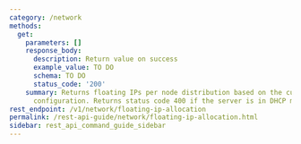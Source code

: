 ```yaml
---
category: /network
methods:
  get:
    parameters: []
    response_body:
      description: Return value on success
      example_value: TO DO
      schema: TO DO
      status_code: '200'
    summary: Returns floating IPs per node distribution based on the current network
      configuration. Returns status code 400 if the server is in DHCP mode.
rest_endpoint: /v1/network/floating-ip-allocation
permalink: /rest-api-guide/network/floating-ip-allocation.html
sidebar: rest_api_command_guide_sidebar
---
```

